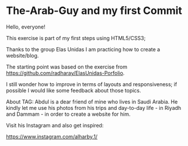 # The-Arab-Guy and my first Commit


Hello, everyone!

This exercise is part of my first steps using HTML5/CSS3;

Thanks to the group Elas Unidas I am practicing how to create a website/blog.

The starting point was based on the exercise from https://github.com/radharay/ElasUnidas-Porfolio.

I still wonder how to improve in terms of layouts and responsiveness; if possible I would like some feedback about those topics.

About TAG: Abdul is a dear friend of mine who lives in Saudi Arabia. He kindly let me use his photos from his trips and day-to-day life - in Riyadh and Dammam - in order to create a website for him. 

Visit his Instagram and also get inspired:

https://www.instagram.com/alharby.1/
